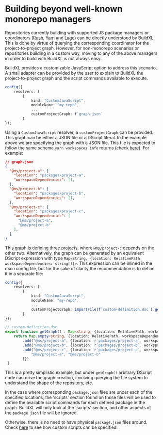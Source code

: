 # Building beyond well-known monorepo managers

Repositories currently building with supported JS package managers or coordinators ([Rush](https://rushjs.io/), [Yarn](https://yarnpkg.com/) and [Lage](https://github.com/microsoft/lage)) can be directly understood by BuildXL. This is done by virtue of querying the corresponding coordinator for the project-to-project graph. However, for non-monorepo scenarios or repositories building in a custom way, moving to any of the above managers in order to build with BuildXL is not always easy. 

BuildXL provides a customizable JavaScript option to address this scenario. A small adapter can be provided by the user to explain to BuildXL the project-to-project graph and the script commands available to execute.

```typescript
config({
    resolvers: [
        {
            kind: "CustomJavaScript",
            moduleName: "my-repo",
            ...
            customProjectGraph: f`graph.json`
        }
});
```

Using a `CustomJavaScript` resolver, a `customProjectGraph` can be provided. This graph can be either a JSON file or a DScript literal. In the example above we are specifying the graph with a JSON file. This file is expected to follow the same schema `yarn workspaces info` returns (check [here](https://classic.yarnpkg.com/en/docs/cli/workspaces/#toc-yarn-workspaces-info)). For example:

```JSON
// graph.json
{
  "@ms/project-a": {
    "location": "packages/project-a",
    "workspaceDependencies": [],
  },
  "@ms/project-b": {
    "location": "packages/project-b",  
    "workspaceDependencies": [],
  },
  "@ms/project-c": {
    "location": "packages/project-c",
    "workspaceDependencies": [
      "@ms/project-a",
      "@ms/project-b"
    ],
  }
}
```

This graph is defining three projects, where `@ms/project-c` depends on the other two. Alternatively, the graph can be generated by an equivalent DScript expression with type `Map<string, {location: RelativePath, workspaceDependencies: string[]}>`. This expression can be inlined in the main config file, but for the sake of clarity the recommendation is to define it in a separate file:

```typescript
config({
    resolvers: [
        {
            kind: "CustomJavaScript",
            moduleName: "my-repo",
            ...
            customProjectGraph: importFile(f`custom-definition.dsc`).getGraph()
        }
});
```

```typescript
// custom-definition.dsc
export function getGraph() : Map<string, {location: RelativePath, workspaceDependencies: string[]}> {
    return Map.empty<string, {location: RelativePath, workspaceDependencies: string[]}>()
        .add("@ms/project-a", {location: r`packages/project-a`, workspaceDependencies: []})
        .add("@ms/project-b", {location: r`packages/project-b`, workspaceDependencies: []})
        .add("@ms/project-c", {location: r`packages/project-c`, workspaceDependencies: [
            "@ms/project-a", "@ms/project-b"
        ]})
 }
```
This is a pretty simplistic example, but under `getGraph()` arbitrary DScript code can drive the graph creation, involving querying the file system to understand the shape of the repository, etc.

In the case where corresponding `package.json` files are under each of the specified locations, the 'scripts' section found on those files will be used to define the available script commands for each defined package in the graph. BuildXL will only look at the 'scripts' section, and other aspects of the `package.json` file will be ignored.

Otherwise, there is no need to have physical `package.json` files around. Check [here](js-custom-scripts.md) to see how custom scripts can be specified.

